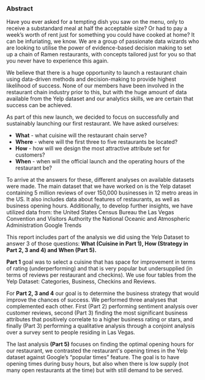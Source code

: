 ### Abstract

Have you ever asked for a tempting dish you saw on the menu, only to receive a substandard meal at half the acceptable size? Or had to pay a week’s worth of rent just for something you could have cooked at home? It can be infuriating, we know. We are a group of passionate data wizards who are looking to utilise the power of evidence-based decision making to set up a chain of Ramen restaurants, with concepts tailored just for you so that you never have to experience this again.

We believe that there is a huge opportunity to launch a restaurant chain using data-driven methods and decision-making to provide highest likelihood of success. None of our members have been involved in the restaurant chain industry prior to this, but with the huge amount of data available from the Yelp dataset and our analytics skills, we are certain that success can be achieved.

As part of this new launch, we decided to focus on successfully and sustainably launching our first restaurant. We have asked ourselves:
- **What** - what cuisine will the restaurant chain serve?
- **Where** - where will the first three to five restaurants be located?
- **How** - how will we design the most attractive attribute set for customers?
- **When** - when will the official launch and the operating hours of the restaurant be?

To arrive at the answers for these, different analyses on available datasets were made. The main dataset that we have worked on is the Yelp dataset containing 5 million reviews of over 150,000 businesses in 12 metro areas in the US. It also includes data about features of restaurants, as well as business opening hours. Additionally, to develop further insights, we have utilized data from:
the United States Census Bureau
the Las Vegas Convention and Visitors Authority
the National Oceanic and Atmospheric Administration
Google Trends

This report includes part of the analysis we did using the Yelp Dataset to answer 3 of those questions: **What (Cuisine in Part 1), How (Strategy in Part 2, 3 and 4) and When (Part 5).**

**Part 1** goal was to select a cuisine that has space for improvement in terms of rating (underperforming) and that is very popular but undersupplied (in terms of reviews per restaurant and checkins). We use four tables from the Yelp Dataset: Categories, Business, Checkins and Reviews.

For **Part 2, 3 and 4** our goal is to determine the business strategy that would improve the chances of success. We performed three analyses that complemented each other. First (Part 2) performing sentiment analysis over customer reviews, second (Part 3) finding the most significant business attributes that positively correlate to a higher business rating or stars, and finally (Part 3) performing a qualitative analysis through a conjoint analysis over a survey sent to people residing in Las Vegas.

The last analysis **(Part 5)** focuses on finding the optimal opening hours for our restaurant, we contrasted the restaurant's opening times in the Yelp dataset against Google’s “popular times” feature. The goal is to have opening times during busy hours, but also when there is low supply (not many open restaurants at the time) but with still demand to be served.
